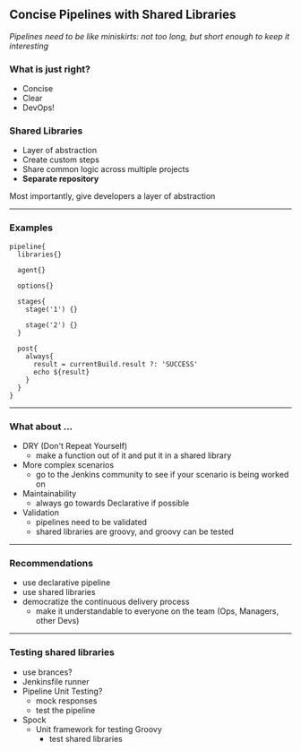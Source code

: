 Concise Pipelines with Shared Libraries
---------------------------------------

*Pipelines need to be like miniskirts: not too long, but short enough to keep it interesting*

### What is just right?
- Concise
- Clear
- DevOps!

### Shared Libraries
- Layer of abstraction
- Create custom steps
- Share common logic across multiple projects
- **Separate repository**

Most importantly, give developers a layer of abstraction

-- -- -- -- -- -- -- -- -- -- -- --

### Examples

```
pipeline{
  libraries{}

  agent{}

  options{}

  stages{
    stage('1') {}

    stage('2') {}
  }

  post{
    always{
      result = currentBuild.result ?: 'SUCCESS'
      echo ${result}
    }
  }
}
```

-- -- -- -- -- -- -- -- -- -- -- --

### What about ...

- DRY (Don't Repeat Yourself)
    + make a function out of it and put it in a shared library
- More complex scenarios
    + go to the Jenkins community to see if your scenario is being worked on
- Maintainability
    + always go towards Declarative if possible
- Validation
    + pipelines need to be validated
    + shared libraries are groovy, and groovy can be tested

-- -- -- -- -- -- -- -- -- -- -- --

### Recommendations
- use declarative pipeline
- use shared libraries
- democratize the continuous delivery process
    + make it understandable to everyone on the team (Ops, Managers, other Devs)

-- -- -- -- -- -- -- -- -- -- -- --

### Testing shared libraries
- use brances?
- Jenkinsfile runner
- Pipeline Unit Testing?
  + mock responses
  + test the pipeline
- Spock
  + Unit framework for testing Groovy
    * test shared libraries